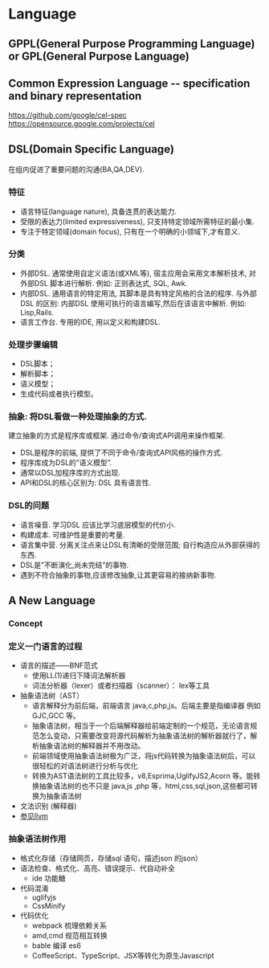 # Language
## GPPL(General Purpose Programming Language) or GPL(General Purpose Language)
## Common Expression Language -- specification and binary representation
https://github.com/google/cel-spec
https://opensource.google.com/projects/cel
## DSL(Domain Specific Language)
在组内促进了重要问题的沟通(BA,QA,DEV).
### 特征
- 语言特征(language nature), 具备连贯的表达能力.
- 受限的表达力(limited expressiveness), 只支持特定领域所需特征的最小集.
- 专注于特定领域(domain focus), 只有在一个明确的小领域下,才有意义.
### 分类
- 外部DSL.
    通常使用自定义语法(或XML等), 宿主应用会采用文本解析技术, 对外部DSL 脚本进行解析.
    例如: 正则表达式, SQL, Awk.
- 内部DSL.
    通用语言的特定用法, 其脚本是具有特定风格的合法的程序.
    与外部DSL 的区别: 内部DSL 使用可执行的语言编写,然后在该语言中解析.
    例如: Lisp,Rails.
- 语言工作台. 专用的IDE, 用以定义和构建DSL.
### 处理步骤编辑
- DSL脚本；
- 解析脚本；
- 语义模型；
- 生成代码或者执行模型。
### 抽象: 将DSL看做一种处理抽象的方式.
建立抽象的方式是程序库或框架. 通过命令/查询式API调用来操作框架.
- DSL是程序的前端, 提供了不同于命令/查询式API风格的操作方式.
- 程序库成为DSL的”语义模型”.
- 通常以DSL加程序库的方式出现.
- API和DSL的核心区别为: DSL 具有语言性.
### DSL的问题
- 语言噪音. 学习DSL 应该比学习底层模型的代价小.
- 构建成本. 可维护性是重要的考量.
- 语言集中营. 分离关注点来让DSL有清晰的受限范围; 自行构造应从外部获得的东西.
- DSL是”不断演化,尚未完结”的事物.
- 遇到不符合抽象的事物,应该修改抽象,让其更容易的接纳新事物.
## A New Language
### Concept
### 定义一门语言的过程
- 语言的描述——BNF范式
  - 使用LL(1)递归下降词法解析器
  - 词法分析器（lexer）或者扫描器（scanner）： lex等工具
- 抽象语法树（AST）
  - 语言解释分为前后端，前端语言 java,c,php,js。后端主要是指编译器 例如 GJC,GCC 等。
  - 抽象语法树，相当于一个后端解释器给前端定制的一个规范，无论语言规范怎么变动，只需要改变将源代码解析为抽象语法树的解析器就行了，解析抽象语法树的解释器并不用改动。
  - 前端领域使用抽象语法树极为广泛，将js代码转换为抽象语法树后，可以很轻松的对语法树进行分析与优化
  - 转换为AST语法树的工具比较多，v8,Esprima,UglifyJS2,Acorn 等。能转换抽象语法树的也不只是 java,js ,php 等，html,css,sql,json,这些都可转换为抽象语法树
- 文法识别 (解释器)
- [参见llvm](./llvm/llvm.md)
### 抽象语法树作用
- 格式化存储（存储网页，存储sql 语句，描述json 的json）
- 语法检查、格式化、高亮、错误提示、代自动补全
  - ide 功能糖
- 代码混淆
  - uglifyjs
  - CssMinify
- 代码优化
  - webpack 梳理依赖关系
  - amd,cmd 规范相互转换
  - bable 编译 es6
  - CoffeeScript、TypeScript、JSX等转化为原生Javascript
